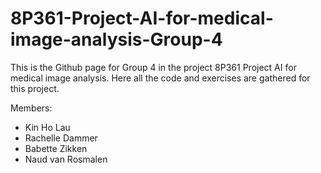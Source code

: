 # 8P361-Project-AI-for-medical-image-analysis-Group-4

This is the Github page for Group 4 in the project 8P361 Project AI for medical image analysis.
Here all the code and exercises are gathered for this project.

Members:
- Kin Ho Lau
- Rachelle Dammer
- Babette Zikken
- Naud van Rosmalen
